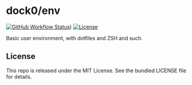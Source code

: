 dock0/env
=======

[![GitHub Workflow Status](https://img.shields.io/github/workflow/status/dock0/env/Build)](https://github.com/dock0/env/actions))
[![License](https://img.shields.io/github/license/dock0/env)](https://github.com/dock0/env/blob/master/LICENSE)

Basic user environment, with dotfiles and ZSH and such.

## License

This repo is released under the MIT License. See the bundled LICENSE file for details.

